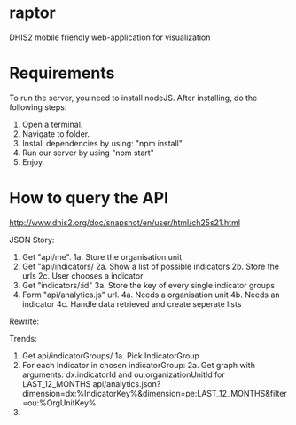 raptor
======

DHIS2 mobile friendly web-application for visualization 


Requirements
======

To run the server, you need to install nodeJS. After installing, do the following steps:

  1. Open a terminal.  
  2. Navigate to folder.
  3. Install dependencies by using: "npm install"
  4. Run our server by using "npm start"
  5. Enjoy.


How to query the API
======

  http://www.dhis2.org/doc/snapshot/en/user/html/ch25s21.html

JSON Story:

1. Get "api/me". 
  1a. Store the organisation unit
2. Get "api/indicators/
  2a. Show a list of possible indicators
  2b. Store the urls
  2c. User chooses a indicator 
3. Get "indicators/:id"
  3a. Store the key of every single indicator groups
4. Form "api/analytics.js" url.
  4a. Needs a organisation unit
  4b. Needs an indicator
  4c. Handle data retrieved and create seperate lists
  
  Rewrite:
  
Trends:
1. Get api/indicatorGroups/
    1a. Pick IndicatorGroup
2. For each Indicator in chosen indicatorGroup:
	2a. Get graph with arguments: dx:indicatorId and ou:organizationUnitId for LAST_12_MONTHS
		api/analytics.json?dimension=dx:%IndicatorKey%&dimension=pe:LAST_12_MONTHS&filter=ou:%OrgUnitKey%
3.
  
  